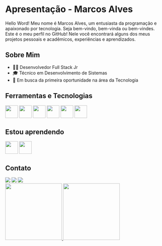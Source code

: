 # Apresentação - Marcos Alves 

Hello Word! Meu nome é Marcos Alves, um entusiasta da programação e apaixonado por tecnologia. Seja bem-vindo, bem-vinda ou bem-vindes. Este é o meu perfil no GitHub! Nele você encontrará alguns dos meus projetos pessoais e acadêmicos, experiências e aprendizados.

## Sobre Mim

- 👨‍💻 Desenvolvedor Full Stack Jr
- 🎓 Técnico em Desenvolvimento de Sistemas
- 💼 Em busca da primeira oportunidade na área da Tecnologia

## Ferramentas e Tecnologias

<img src="https://cdn.jsdelivr.net/gh/devicons/devicon/icons/html5/html5-original-wordmark.svg" width="40" height="40"/> <img src="https://cdn.jsdelivr.net/gh/devicons/devicon/icons/css3/css3-original-wordmark.svg" width="40" height="40"/> <img src="https://cdn.jsdelivr.net/gh/devicons/devicon/icons/javascript/javascript-original.svg" width="40" height="40"/> <img src="https://cdn.jsdelivr.net/gh/devicons/devicon/icons/php/php-original.svg" width="40" height="40"/> <img src="https://cdn.jsdelivr.net/gh/devicons/devicon/icons/github/github-original.svg" width="40" height="40"/> <img src="https://cdn.jsdelivr.net/gh/devicons/devicon/icons/figma/figma-original.svg" width="40" height="40"/>


## Estou aprendendo

<img src="https://cdn.jsdelivr.net/gh/devicons/devicon/icons/react/react-original-wordmark.svg" width="40" height="40"/> <img src="https://cdn.jsdelivr.net/gh/devicons/devicon/icons/mysql/mysql-original-wordmark.svg" width="40" height="40"/>

## Contato

<div>
<a href="https://www.instagram.com/marcos.alvves" target="_blank"><img src="https://img.shields.io/badge/-Instagram-%23E4405F?style=for-the-badge&logo=instagram&logoColor=white" target="_blank"></a>
<a href="https://www.linkedin.com/in/marcosalvs" target="_blank"><img src="https://img.shields.io/badge/-LinkedIn-%230077B5?style=for-the-badge&logo=linkedin&logoColor=white" target="_blank"></a> 
<a href = "mailto:marcos.alves05@outlook.com"><img src="https://img.shields.io/badge/Gmail-D14836?style=for-the-badge&logo=gmail&logoColor=white" target="_blank"></a>
  
</div>

<div>
<a href="https://github.com/omarcosalves">
<img height="180em" src="https://github-readme-stats.vercel.app/api/top-langs/?username=omarcosalves&layout=compact&langs_count=7&theme=dracula"/>
<img height="180em" src="https://github-readme-stats.vercel.app/api?username=omarcosalves&show_icons=true&theme=dracula&include_all_commits=true&count_private=true"/>
</div>
